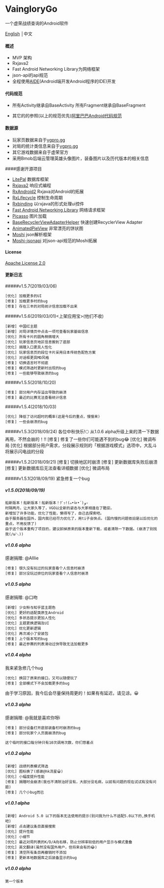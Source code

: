 # VaingloryGo
一个虚荣战绩查询的Android软件

[English](https://github.com/VcotyQin/VaingloryGo/blob/master/README.md) │中文

#### 概述
- MVP 架构
- Rxjava2
- Fast Android Networking Library为网络框架
- json-api的api规范
- 全程使用[AIDE](https://www.android-ide.com/)(Android端开发Android程序的IDE)开发

#### 代码规范
- 所有Activity继承自BaseActivity 所有Fragment继承自BaseFragment

- 其它的的参照(以上的规范优先)[阿里巴巴Android代码规范](https://www.jianshu.com/p/f5a55dff62f0)

#### 数据源
- 玩家页数据来自于[vgpro.gg](vgpro.gg)
- 对局的统计类信息来自于[vgpro.gg](vgpro.gg)
- 其它游戏数据来自于虚荣官方
- 采用Bmob后端云管理英雄头像图片，装备图片以及历代版本的相关信息

####感谢开源项目
- [LitePal](https://github.com/LitePalFramework/LitePal.git) 数据库框架
- [Rxjava2](https://github.com/ReactiveX/RxJava.git) 响应式编程
- [RxAndroid2](https://github.com/ReactiveX/RxAndroid.git) Rxjava对Android的拓展
- [RxLifecycle](https://github.com/trello/RxLifecycle.git) 控制生命周期
- [Rxbinding](https://github.com/JakeWharton/RxBinding.git) 以rxjava的形式处理ui控件
- [Fast Android Networking Library](https://github.com/amitshekhariitbhu/Fast-Android-Networking.git) 网络请求框架
- [Picasso](https://github.com/square/picasso.git) 图片加载
- [BaseRecyclerViewAdapterHelper](https://github.com/CymChad/BaseRecyclerViewAdapterHelper.git) 快速创建RecyclerView Adapter
- [AnimatedPieView](https://github.com/razerdp/AnimatedPieView.git) 非常漂亮的饼状图
- [Moshi](https://github.com/square/moshi.git) json解析框架
- [Moshi-jsonapi](https://github.com/kamikat/moshi-jsonapi.git) 对json-api规范的Moshi拓展

#### License
[Apache License 2.0](https://github.com/VcotyQin/VaingloryGo/blob/master/LICENSE)

#### 更新日志
#####v1.5.7(2019/03/06)
```
[优化] 加载更多的UI
[修复] 加载更多时的bug
[修复] 存在三丰的对局统计信息加载不出来
```
#####v1.5.6(2019/03/01)<上架应用宝>(他们不收)
````
[新增] 中国红主题
[新增] 对局详情页中点击一项可查看玩家基础信息
[优化] 所有卡片的圆角稍微增大
[优化] 玩家信息页地区信息搬到了底部
[优化] 捐赠入口更具人性化
[优化] 玩家信息页的段位卡片采用日本传统色配色方案
[优化] 对话框更具MD风格
[修复] 切换语言时不彻底
[修复] 模式筛选时更新时出现的bug
[修复] 一些能够导致崩溃的bug
````

#####v1.5.5(2018/10/20)
````
[修复] 部分用户内存溢出导致的崩溃
[修复] 最近的比赛无法查看统计信息
````

#####v1.5.4(2018/10/03)
````
[优化] 降低了访问超时的概率(这是今后的重点，慢慢来)
[修复] 一些会崩溃的bug
````

#####v1.5.3(2018/09/24)
各位中秋快乐!🌕
从1.0.6 alpha升级上来的清一下数据再用，不然会崩的！!!
    [修复] 修复了一些你们可能遇不到的bug😂
    [优化] 微调布局
    [优化] 根据部分用户需求，分段展示规则的「根据游戏模式」选项中，大乱斗将展示闪电战的分段

#####v1.5.2(2018/09/21)
    [修复] 切换地区时崩溃
    [修复] 更新数据库失败后崩溃
    [修复] 更新数据库后无法查看详细数据
    [优化] 微调布局

#####v1.5.1(2018/09/19)
    紧急修复一个bug

##### v1.5.0(2018/09/19)
    船新版本！船新版本！船新版本！ｸﾞｯ!(๑•̀ㅂ•́)و✧
    时隔两月，让大家久等了，VGO以全新的姿态与大家相逢在了酷安。
    新增加了许多功能，优化了性能，懒得写了，自己去探索吧。
    由于服务器在国外，国内我已经尽力优化了，用ti子会快点。(国内慢的问题依旧是以后优化的重点，不用反馈了)
    由于这个版本重构了项目的，建议卸掉原来的版本重新下载，或者清除一下数据。(崩溃了别找我(/ω＼))

##### v1.0.6 alpha 
感谢捐赠:
    @Alllie

    [修复] 很久没有玩过的玩家查看个人信息时崩溃
    [修复] 部分没玩过排位的玩家查看个人信息时崩溃

##### v1.0.5 alpha
感谢捐赠:
    @口吻

    [新增] 少女粉与知乎蓝主题色
    [优化] 更好的适配类原生Android
    [优化] 多状态提示更加人性化
    [优化] 主题更换逻辑及UI
    [优化] 优化更新逻辑
    [优化] 再次减小了安装包
    [修复] 上个版本写的bug
    [修复] 最近参赛的列表滑动过快导致无法加载更多

##### v1.0.4 alpha
我来紧急修几个hug

    [优化] 换回了原来的接口，又可以随便玩了
    [修复] 全部模式下不会加载更多的bug

由于学习原因，我今后会尽量保持周更的！如果有有延迟，请见谅。😀

##### v1.0.3 alpha
感谢捐赠:
    @我就是喜欢你呀i

    [修复] 部分设备打开底部装备栏时崩溃的bug
    [修复] 部分玩家个人页面崩溃的bug

    这个临时的接口每分钟只有10次调用次数，你们悠着点

##### v1.0.2 alpha
    [新增] 战绩列表模式筛选
    [优化] 图标换了(感谢@hk流星😀)
    [优化] 小幅度提升性能
    [修复] 捐赠时会崩溃(我也不清除治好没有，大部分没毛病，以前有问题的现在试试有没有问题)
    [修复] 几个小bug而已

##### v1.0.1 alpha
    [新增] Android 5.0 以下的版本无法使用的提示(别问我为什么不适配5.0以下的,换手机吧)
    [新增] 点击建议条目直接搜索
    [优化] 提升性能
    [优化] 小细节
    [优化] 最近对局列表的K/D/A向右移，防止分辨率较低的用户显示与模式重叠
    [优化] 英文翻译(虽然没有国外用户，但将来会有的😂)
    [修复] 清空所有条目再撤销时不添加
    [修复] 更新本地数据库之后装备显示的bug

##### v1.0.0 alpha
    第一个版本
